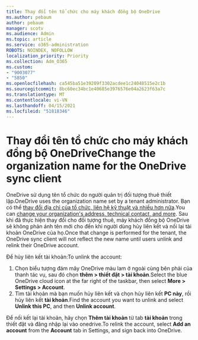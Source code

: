 ```yaml
---
title: Thay đổi tên tổ chức cho máy khách đồng bộ OneDrive
ms.author: pebaum
author: pebaum
manager: scotv
ms.audience: Admin
ms.topic: article
ms.service: o365-administration
ROBOTS: NOINDEX, NOFOLLOW
localization_priority: Priority
ms.collection: Adm_O365
ms.custom:
- "9003077"
- "5850"
ms.openlocfilehash: ca545ba51e39209f3302acdee1c24048515e2c1b
ms.sourcegitcommit: 8bc60ec34bc1e40685e3976576e04a2623f63a7c
ms.translationtype: MT
ms.contentlocale: vi-VN
ms.lasthandoff: 04/15/2021
ms.locfileid: "51818346"
---
```

# <a name="change-the-organization-name-for-the-onedrive-sync-client"></a><span data-ttu-id="86fa8-102">Thay đổi tên tổ chức cho máy khách đồng bộ OneDrive</span><span class="sxs-lookup"><span data-stu-id="86fa8-102">Change the organization name for the OneDrive sync client</span></span>

<span data-ttu-id="86fa8-103">OneDrive sử dụng tên tổ chức do người quản trị đối tượng thuê thiết lập.</span><span class="sxs-lookup"><span data-stu-id="86fa8-103">OneDrive uses the organization name set by a tenant administrator.</span></span>  <span data-ttu-id="86fa8-104">Bạn có thể [thay đổi địa chỉ của tổ chức, liên hệ kỹ thuật và nhiều hơn nữa](https://docs.microsoft.com/microsoft-365/admin/manage/change-address-contact-and-more).</span><span class="sxs-lookup"><span data-stu-id="86fa8-104">You can [change your organization's address, technical contact, and more](https://docs.microsoft.com/microsoft-365/admin/manage/change-address-contact-and-more).</span></span> <span data-ttu-id="86fa8-105">Sau khi đã thực hiện thay đổi cho đối tượng thuê, máy khách đồng bộ OneDrive sẽ không phản ánh tên mới cho đến khi người dùng hủy liên kết và nối lại tài khoản OneDrive của họ.</span><span class="sxs-lookup"><span data-stu-id="86fa8-105">Once that change is performed for the tenant, the OneDrive sync client will not reflect the new name until users unlink and relink their OneDrive account.</span></span>

<span data-ttu-id="86fa8-106">Để hủy liên kết tài khoản:</span><span class="sxs-lookup"><span data-stu-id="86fa8-106">To unlink the account:</span></span>

1. <span data-ttu-id="86fa8-107">Chọn biểu tượng đám mây OneDrive màu lam ở ngoài cùng bên phải của thanh tác vụ, sau đó chọn  **thêm > thiết đặt > tài khoản**.</span><span class="sxs-lookup"><span data-stu-id="86fa8-107">Select the blue OneDrive cloud icon at the far right of the taskbar, then select  **More > Settings > Account**.</span></span>
2. <span data-ttu-id="86fa8-108">Tìm tài khoản mà bạn muốn hủy liên kết và chọn hủy liên kết  **PC này**, rồi hủy liên kết  **tài khoản**.</span><span class="sxs-lookup"><span data-stu-id="86fa8-108">Find the account you want to unlink and select  **Unlink this PC**, and then  **Unlink account**.</span></span>

<span data-ttu-id="86fa8-109">Để nối kết lại tài khoản, hãy chọn  **Thêm tài khoản** từ tab  **tài khoản** trong thiết đặt và đăng nhập lại vào onedrive.</span><span class="sxs-lookup"><span data-stu-id="86fa8-109">To relink the account, select  **Add an account** from the  **Account** tab in Settings, and sign back into OneDrive.</span></span>
